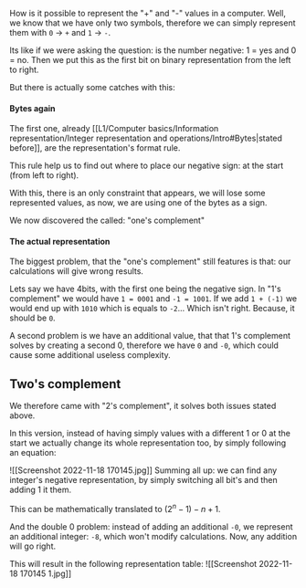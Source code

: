 How is it possible to represent the "+" and "-" values in a computer. Well, we know that we have only two symbols, therefore we can simply represent them with ``0`` -> ``+`` and ``1`` -> ``-``. 

Its like if we were asking the question: is the number negative: 1 = yes and 0 = no.
Then we put this as the first bit on binary representation from the left to right. 

But there is actually some catches with this:

#### Bytes again
The first one, already [[L1/Computer basics/Information representation/Integer representation and operations/Intro#Bytes|stated before]], are the representation's format rule. 

This rule help us to find out where to place our negative sign: at the start (from left to right).

With this, there is an only constraint that appears, we will lose some represented values, as now, we are using one of the bytes as a sign.

We now discovered the called: "one's complement"

#### The actual representation
The biggest problem, that the "one's complement" still features is that: our calculations will give wrong results. 

Lets say we have 4bits, with the first one being the negative sign. In "1's complement" we would have ``1 = 0001`` and ``-1 = 1001``. If we add ``1 + (-1)`` we would end up with ``1010`` which is equals to ``-2``... Which isn't right. Because, it should be ``0``.

A second problem is we have an additional value, that that 1's complement solves by creating a second 0, therefore we have ``0`` and ``-0``, which could cause some additional useless complexity.

## Two's complement
We therefore came with "2's complement", it solves both issues stated above. 

In this version, instead of having simply values with a different 1 or 0 at the start we actually change its whole representation too, by simply following an equation: 

![[Screenshot 2022-11-18 170145.jpg]]
Summing all up: we can find any integer's negative representation, by simply switching all bit's and then adding 1 it them.

This can be mathematically translated to $(2^n-1)-n+1$.

And the double 0 problem: instead of adding an additional ``-0``, we represent an additional integer: ``-8``, which won't modify calculations. Now, any addition will go right.

This will result in the following representation table: 
![[Screenshot 2022-11-18 170145 1.jpg]]